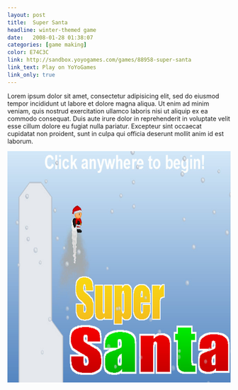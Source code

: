 ```yaml
---
layout: post
title:  Super Santa
headline: winter-themed game
date:   2008-01-28 01:38:07
categories: [game making]
color: E74C3C
link: http://sandbox.yoyogames.com/games/88958-super-santa
link_text: Play on YoYoGames
link_only: true
---
```

Lorem ipsum dolor sit amet, consectetur adipisicing elit, sed do eiusmod tempor incididunt ut labore et dolore magna aliqua. Ut enim ad minim veniam, quis nostrud exercitation ullamco laboris nisi ut aliquip ex ea commodo consequat. Duis aute irure dolor in reprehenderit in voluptate velit esse cillum dolore eu fugiat nulla pariatur. Excepteur sint occaecat cupidatat non proident, sunt in culpa qui officia deserunt mollit anim id est laborum.

<img src="/images/super-santa/default.jpg" width="696px" height="522px" alt="Super Santa" />